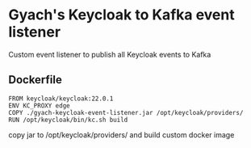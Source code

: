 # Gyach's Keycloak to Kafka event listener
Custom event listener to publish all Keycloak events to Kafka

## Dockerfile
```
FROM keycloak/keycloak:22.0.1
ENV KC_PROXY edge
COPY ./gyach-keycloak-event-listener.jar /opt/keycloak/providers/
RUN /opt/keycloak/bin/kc.sh build
```
copy jar to /opt/keycloak/providers/ and build custom docker image


